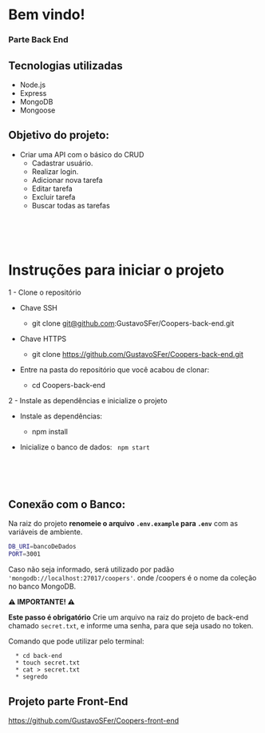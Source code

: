 # Bem vindo!
<h3>Parte Back End</h3>

## Tecnologias utilizadas
- Node.js
- Express
- MongoDB
- Mongoose

## Objetivo do projeto:
  * Criar uma API com o básico do CRUD
    <ul>
      <li>Cadastrar usuário.</li>
      <li>Realizar login.</li>
      <li>Adicionar nova tarefa</li>
      <li>Editar tarefa</li>
      <li>Excluir tarefa</li>
      <li>Buscar todas as tarefas</li>
    </ul>
<br><br><br>

# Instruções para iniciar o projeto
  1 - Clone o repositório
  * Chave SSH
    * git clone git@github.com:GustavoSFer/Coopers-back-end.git

  * Chave HTTPS
    * git clone https://github.com/GustavoSFer/Coopers-back-end.git

  * Entre na pasta do repositório que você acabou de clonar:
    * cd Coopers-back-end

2 - Instale as dependências e inicialize o projeto
  * Instale as dependências:
    * npm install

  
  * Inicialize o banco de dados: 
      ``` npm start```
<br />
<br />
<br />

## Conexão com o Banco: 
Na raiz do projeto **renomeie o arquivo `.env.example` para `.env`** com as variáveis de ambiente.

```sh
DB_URI=bancoDeDados
PORT=3001
```

Caso não seja informado, será utilizado por padão `'mongodb://localhost:27017/coopers'`.
onde /coopers é o nome da coleção no banco MongoDB.

**⚠️ IMPORTANTE! ⚠️**


**Este passo é obrigatório**
Crie um arquivo na raiz do projeto de back-end chamado `secret.txt`, e informe uma senha, para que seja usado no token.

Comando que pode utilizar pelo terminal:
```
  * cd back-end
  * touch secret.txt
  * cat > secret.txt
  * segredo
```

## Projeto parte Front-End
https://github.com/GustavoSFer/Coopers-front-end
